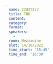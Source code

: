 ```yaml
---
  name: 22d2t2s7
  title: TBD
  content:
  category: 
  format:  
  speakers: 
    - 
  room: Mezzanine
  slot: 14/10/2022
  time_start: '15:45'
  time_end: '16:30'
---
```

